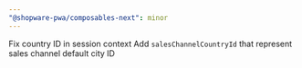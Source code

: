 ```yaml
---
"@shopware-pwa/composables-next": minor
---
```


Fix country ID in session context
Add `salesChannelCountryId` that represent sales channel default city ID
